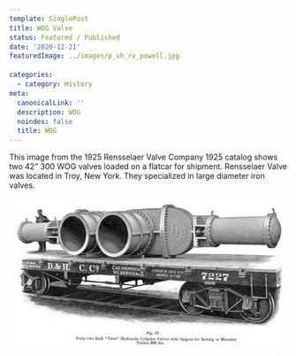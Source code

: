 ```yaml
---
template: SinglePost
title: WOG Valve
status: Featured / Published
date: '2020-12-21'
featuredImage: ../images/p_vh_rv_powell.jpg

categories:
  - category: History
meta:
  canonicalLink: ''
  description: WOG
  noindex: false
  title: WOG
---
```


This image from the 1925 Rensselaer Valve Company 1925 catalog shows two 42” 300 WOG valves loaded on a flatcar for shipment. Rensselaer Valve was located in Troy, New York. They specialized in large diameter iron valves.

![Test Image](../images/p_vh_rv_valves.jpg)



